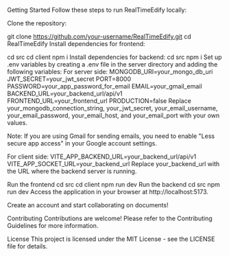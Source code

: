 Getting Started
Follow these steps to run RealTimeEdify locally:

Clone the repository:

git clone https://github.com/your-username/RealTimeEdify.git
cd RealTimeEdify
Install dependencies for frontend:

   cd src
   cd client
   npm i
Install dependencies for backend:
   cd src
   npm i
Set up .env variables by creating a .env file in the server directory and adding the following variables:
For server side:
 MONGODB_URI=your_mongo_db_uri
 JWT_SECRET=your_jwt_secret
 PORT=8000
 PASSWORD=your_app_password_for_email
 EMAIL=your_gmail_email
 BACKEND_URL=your_backend_url/api/v1
 FRONTEND_URL=your_frontend_url
 PRODUCTION=false
Replace your_mongodb_connection_string, your_jwt_secret, your_email_username, your_email_password, your_email_host, and your_email_port with your own values.

Note: If you are using Gmail for sending emails, you need to enable "Less secure app access" in your Google account settings.

For client side:
 VITE_APP_BACKEND_URL=your_backend_url/api/v1
 VITE_APP_SOCKET_URL=your_backend_url
Replace your_backend_url with the URL where the backend server is running.

Run the frontend
  cd src
  cd client
  npm run dev
Run the backend
  cd src
  npm run dev
Access the application in your browser at http://localhost:5173.

Create an account and start collaborating on documents!

Contributing
Contributions are welcome! Please refer to the Contributing Guidelines for more information.

License
This project is licensed under the MIT License - see the LICENSE file for details.
